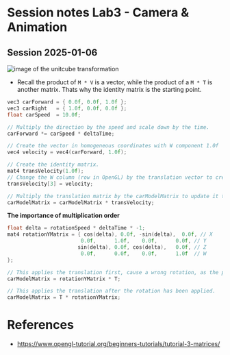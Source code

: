 # Session notes Lab3 - Camera & Animation

## Session 2025-01-06

![image of the unitcube transformation](https://www.opengl-tutorial.org/assets/images/tuto-3-matrix/homogeneous.png) 

- Recall the product of `M * V` is a vector, while the product of a `M * T` is another matrix. Thats why the identity matrix is the starting point.

```C++
vec3 carForward = { 0.0f, 0.0f, 1.0f };
vec3 carRight	= { 1.0f, 0.0f, 0.0f };
float carSpeed	= 10.0f;

// Multiply the direction by the speed and scale down by the time.
carForward *= carSpeed * deltaTime;

// Create the vector in homogeneous coordinates with W component 1.0f
vec4 velocity = vec4(carForward, 1.0f);

// Create the identity matrix.
mat4 transVelocity(1.0f);
// Change the W column (row in OpenGL) by the translation vector to create the translation matrix
transVelocity[3] = velocity;

// Multiply the translation matrix by the carModelMatrix to update it transform.
carModelMatrix = carModelMatrix * transVelocity;
```

**The importance of multiplication order**

```C++
float delta = rotationSpeed * deltaTime * -1;
mat4 rotationYMatrix = { cos(delta), 0.0f, -sin(delta),  0.0f, // X
						0.0f,	   1.0f,	0.0f,	   0.0f, // Y
					   sin(delta), 0.0f, cos(delta),   0.0f, // Z
						0.0f,      0.0f,    0.0f,      1.0f  // W
};

// This applies the translation first, cause a wrong rotation, as the pivot has been offseted.
carModelMatrix = rotationYMatrix * T;

// This applies the translation after the rotation has been applied.
carModelMatrix = T * rotationYMatrix;
```

# References
- https://www.opengl-tutorial.org/beginners-tutorials/tutorial-3-matrices/